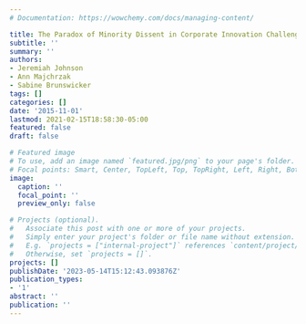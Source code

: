 ```yaml
---
# Documentation: https://wowchemy.com/docs/managing-content/

title: The Paradox of Minority Dissent in Corporate Innovation Challenges
subtitle: ''
summary: ''
authors:
- Jeremiah Johnson
- Ann Majchrzak
- Sabine Brunswicker
tags: []
categories: []
date: '2015-11-01'
lastmod: 2021-02-15T18:58:30-05:00
featured: false
draft: false

# Featured image
# To use, add an image named `featured.jpg/png` to your page's folder.
# Focal points: Smart, Center, TopLeft, Top, TopRight, Left, Right, BottomLeft, Bottom, BottomRight.
image:
  caption: ''
  focal_point: ''
  preview_only: false

# Projects (optional).
#   Associate this post with one or more of your projects.
#   Simply enter your project's folder or file name without extension.
#   E.g. `projects = ["internal-project"]` references `content/project/deep-learning/index.md`.
#   Otherwise, set `projects = []`.
projects: []
publishDate: '2023-05-14T15:12:43.093876Z'
publication_types:
- '1'
abstract: ''
publication: ''
---
```

